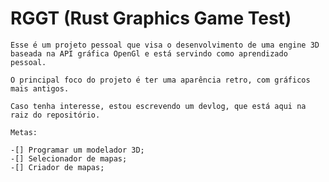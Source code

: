 # RGGT (Rust Graphics Game Test)

    Esse é um projeto pessoal que visa o desenvolvimento de uma engine 3D baseada na API gráfica OpenGl e está servindo como aprendizado pessoal.

    O principal foco do projeto é ter uma aparência retro, com gráficos mais antigos.

    Caso tenha interesse, estou escrevendo um devlog, que está aqui na raiz do repositório.

    Metas:

    -[] Programar um modelador 3D;
    -[] Selecionador de mapas;
    -[] Criador de mapas;
